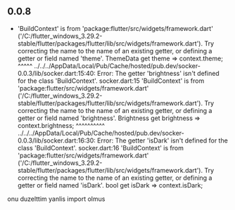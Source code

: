 ## 0.0.8

* 'BuildContext' is from 'package:flutter/src/widgets/framework.dart' ('/C:/flutter_windows_3.29.2-stable/flutter/packages/flutter/lib/src/widgets/framework.dart'). Try correcting the name to the name of an existing getter, or defining a getter or field named 'theme'. ThemeData get theme => context.theme; ^^^^^ ../../../AppData/Local/Pub/Cache/hosted/pub.dev/socker-0.0.3/lib/socker.dart:15:40: Error: The getter 'brightness' isn't defined for the class 'BuildContext'. socker.dart:15
'BuildContext' is from 'package:flutter/src/widgets/framework.dart' ('/C:/flutter_windows_3.29.2-stable/flutter/packages/flutter/lib/src/widgets/framework.dart'). Try correcting the name to the name of an existing getter, or defining a getter or field named 'brightness'. Brightness get brightness => context.brightness; ^^^^^^^^^^ ../../../AppData/Local/Pub/Cache/hosted/pub.dev/socker-0.0.3/lib/socker.dart:16:30: Error: The getter 'isDark' isn't defined for the class 'BuildContext'. socker.dart:16
'BuildContext' is from 'package:flutter/src/widgets/framework.dart' ('/C:/flutter_windows_3.29.2-stable/flutter/packages/flutter/lib/src/widgets/framework.dart'). Try correcting the name to the name of an existing getter, or defining a getter or field named 'isDark'. bool get isDark => context.isDark;

onu duzelttim yanlis import olmus

